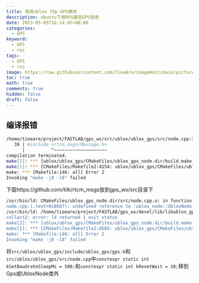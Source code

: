 ```yaml
---
title: 使用ublox f9p GPS模块
description: ubuntu下用ROS接受GPS信息
date: 2023-05-05T16:14:45+08:00
categories:
  - GPS
keyword:
  - GPS
  - ros
tags:
  - GPS
  - ros
image: https://raw.githubusercontent.com/TioeAre/imageHost/main/pictures/79826536_p0_master1200.jpg
toc: true
math: true
comments: true
hidden: false
draft: false
---
```




## 编译报错

```bash
/home/tioeare/project/FASTLAB/gps_ws/src/ublox/ublox_gps/src/node.cpp:39:10: fatal error: rtcm_msgs/Message.h: No such file or directory
   39 | #include <rtcm_msgs/Message.h>
      |          ^~~~~~~~~~~~~~~~~~~~~
compilation terminated.
make[2]: *** [ublox/ublox_gps/CMakeFiles/ublox_gps_node.dir/build.make:76: ublox/ublox_gps/CMakeFiles/ublox_gps_node.dir/src/node.cpp.o] Error 1
make[1]: *** [CMakeFiles/Makefile2:4154: ublox/ublox_gps/CMakeFiles/ublox_gps_node.dir/all] Error 2
make: *** [Makefile:146: all] Error 2
Invoking "make -j8 -l8" failed
```

下载https://github.com/tilk/rtcm_msgs放到gps_ws/src目录下

```bash
/usr/bin/ld: CMakeFiles/ublox_gps_node.dir/src/node.cpp.o: in function `ublox_node::UbloxNode::configureUblox()':
node.cpp:(.text+0x86b7): undefined reference to `ublox_node::UbloxNode::kResetWait'
/usr/bin/ld: /home/tioeare/project/FASTLAB/gps_ws/devel/lib/libublox_gps.so: undefined reference to `ublox_gps::Gps::kSetBaudrateSleepMs'
collect2: error: ld returned 1 exit status
make[2]: *** [ublox/ublox_gps/CMakeFiles/ublox_gps_node.dir/build.make:151: /home/tioeare/project/FASTLAB/gps_ws/devel/lib/ublox_gps/ublox_gps] Error 1
make[1]: *** [CMakeFiles/Makefile2:4505: ublox/ublox_gps/CMakeFiles/ublox_gps_node.dir/all] Error 2
make: *** [Makefile:146: all] Error 2
Invoking "make -j8 -l8" failed
```

将`src/ublox/ublox_gps/include/ublox_gps/gps.h`和`src/ublox/ublox_gps/src/node.cpp`中`constexpr static int kSetBaudrateSleepMs = 500;`和`constexpr static int kResetWait = 10;`移到Gps或UbloxNode类外
